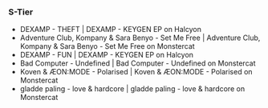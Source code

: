 ### S-Tier

- DEXAMP - THEFT | DEXAMP - KEYGEN EP on Halcyon
- Adventure Club, Kompany & Sara Benyo - Set Me Free | Adventure Club, Kompany & Sara Benyo - Set Me Free on Monstercat
- DEXAMP - FUN | DEXAMP - KEYGEN EP on Halcyon
- Bad Computer - Undefined | Bad Computer - Undefined on Monstercat
- Koven & ÆON:MODE - Polarised | Koven & ÆON:MODE - Polarised on Monstercat
- gladde paling - love & hardcore | gladde paling - love & hardcore on Monstercat
